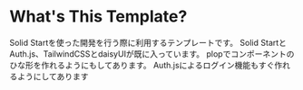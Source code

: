 # What's This Template?
Solid Startを使った開発を行う際に利用するテンプレートです。
Solid StartとAuth.js、TailwindCSSとdaisyUIが既に入っています。
plopでコンポーネントのひな形を作れるようにもしてあります。
Auth.jsによるログイン機能もすぐ作れるようにしてあります
